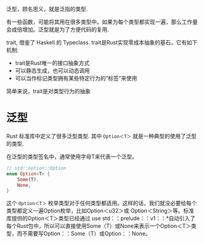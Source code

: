 
泛型，顾名思义，就是泛指的类型. 

有一些函数，可能将其用在很多类型中。如果为每个类型都实现一遍，那么工作量会成倍增加。泛型就是为了方便代码的复用.

trait, 借鉴了 Haskell 的 Typeclass. trait是Rust实现零成本抽象的基石，它有如下机制:

* trait是Rust唯一的接口抽象方式
* 可以静态生成，也可以动态调用
* 可以当作标记类型拥有某些特定行为的“标签”来使用

简单来说，trait是对类型行为的抽象

# 泛型

Rust 标准库中定义了很多泛型类型. 其中 `Option＜T＞` 就是一种典型的使用了泛型的类型.

在泛型的类型签名中，通常使用字母T来代表一个泛型。

```rust
// std::option::Option
enum Option<T> {
    Some(T),
    None,
}
```

这个 `Option＜T＞` 枚举类型对于任何类型都适用。这样的话，我们就没必要给每个类型都定义一遍Option枚举，比如Option＜u32＞或 Option＜String＞等。标准库提供的Option＜T＞类型已经通过 use std：：prelude：：v1：：*自动引入了每个Rust包中，所以可以直接使用Some（T）或None来表示一个Option＜T＞类型，而不需要写Option：：Some（T）或Option：：None。
